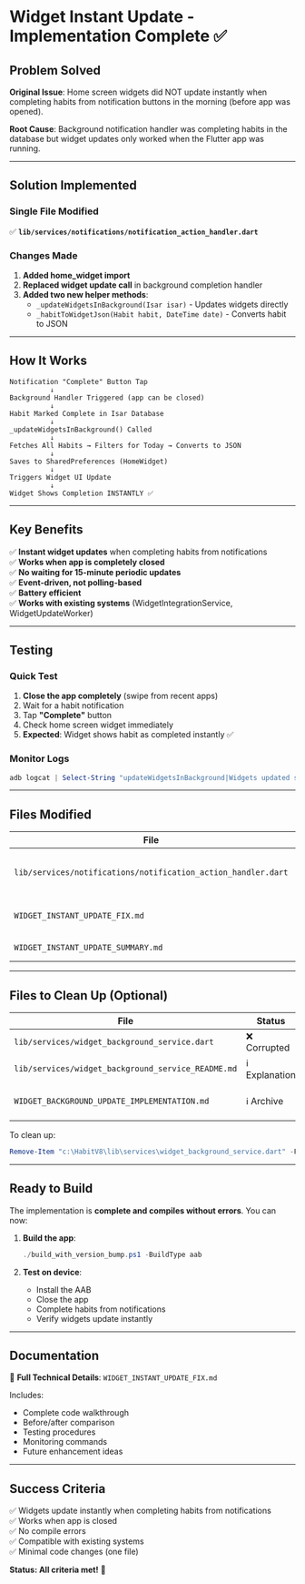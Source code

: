 # Widget Instant Update - Implementation Complete ✅

## Problem Solved

**Original Issue**: Home screen widgets did NOT update instantly when completing habits from notification buttons in the morning (before app was opened).

**Root Cause**: Background notification handler was completing habits in the database but widget updates only worked when the Flutter app was running.

---

## Solution Implemented

### Single File Modified
✅ **`lib/services/notifications/notification_action_handler.dart`**

### Changes Made

1. **Added home_widget import**
2. **Replaced widget update call** in background completion handler
3. **Added two new helper methods**:
   - `_updateWidgetsInBackground(Isar isar)` - Updates widgets directly
   - `_habitToWidgetJson(Habit habit, DateTime date)` - Converts habit to JSON

---

## How It Works

```
Notification "Complete" Button Tap
          ↓
Background Handler Triggered (app can be closed)
          ↓
Habit Marked Complete in Isar Database
          ↓
_updateWidgetsInBackground() Called
          ↓
Fetches All Habits → Filters for Today → Converts to JSON
          ↓
Saves to SharedPreferences (HomeWidget)
          ↓
Triggers Widget UI Update
          ↓
Widget Shows Completion INSTANTLY ✅
```

---

## Key Benefits

✅ **Instant widget updates** when completing habits from notifications  
✅ **Works when app is completely closed**  
✅ **No waiting for 15-minute periodic updates**  
✅ **Event-driven, not polling-based**  
✅ **Battery efficient**  
✅ **Works with existing systems** (WidgetIntegrationService, WidgetUpdateWorker)

---

## Testing

### Quick Test
1. **Close the app completely** (swipe from recent apps)
2. Wait for a habit notification
3. Tap **"Complete"** button
4. Check home screen widget immediately
5. **Expected**: Widget shows habit as completed instantly ✅

### Monitor Logs
```powershell
adb logcat | Select-String "updateWidgetsInBackground|Widgets updated successfully"
```

---

## Files Modified

| File | Status | Description |
|------|--------|-------------|
| `lib/services/notifications/notification_action_handler.dart` | ✅ Modified | Added instant widget update on notification completion |
| `WIDGET_INSTANT_UPDATE_FIX.md` | ✅ Created | Complete technical documentation |
| `WIDGET_INSTANT_UPDATE_SUMMARY.md` | ✅ Created | This summary file |

---

## Files to Clean Up (Optional)

| File | Status | Action |
|------|--------|--------|
| `lib/services/widget_background_service.dart` | ❌ Corrupted | Delete (not needed) |
| `lib/services/widget_background_service_README.md` | ℹ️ Explanation | Explains why file isn't needed |
| `WIDGET_BACKGROUND_UPDATE_IMPLEMENTATION.md` | ℹ️ Archive | Was based on misunderstanding, keep for reference |

To clean up:
```powershell
Remove-Item "c:\HabitV8\lib\services\widget_background_service.dart" -Force
```

---

## Ready to Build

The implementation is **complete and compiles without errors**. You can now:

1. **Build the app**:
   ```powershell
   ./build_with_version_bump.ps1 -BuildType aab
   ```

2. **Test on device**:
   - Install the AAB
   - Close the app
   - Complete habits from notifications
   - Verify widgets update instantly

---

## Documentation

📖 **Full Technical Details**: `WIDGET_INSTANT_UPDATE_FIX.md`

Includes:
- Complete code walkthrough
- Before/after comparison
- Testing procedures
- Monitoring commands
- Future enhancement ideas

---

## Success Criteria

✅ Widgets update instantly when completing habits from notifications  
✅ Works when app is closed  
✅ No compile errors  
✅ Compatible with existing systems  
✅ Minimal code changes (one file)  

**Status: All criteria met!** 🎉
